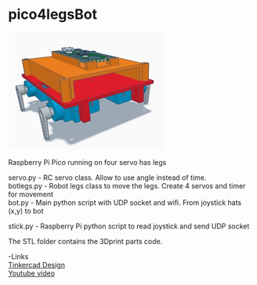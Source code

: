 # pico4legsBot
<img src="servo_on_legs.jpg">



Raspberry Pi Pico running on four servo has legs



servo.py    - RC servo class. Allow to use angle instead of time. <br>
botlegs.py  - Robot legs class to move the legs. Create 4 servos and timer for movement<br> 
bot.py      - Main python script with UDP socket and wifi. From joystick hats (x,y) to bot<br>

stick.py    - Raspberry Pi python script to read joystick and send UDP socket


The STL folder contains the 3Dprint parts code.

-Links<br>
<a href="https://www.tinkercad.com/things/6ZhC9Yglp2E-pico-rc-servo-on-leg"> Tinkercad Design</a><br>
<a href="https://youtu.be/nC8gTRUxHxI">Youtube video</a>
